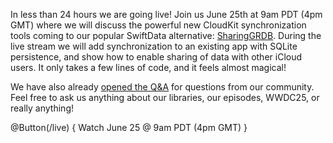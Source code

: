 In less than 24 hours we are going live! Join us June 25th at 9am PDT (4pm GMT) where we will 
discuss the powerful new CloudKit synchronization tools coming to our popular SwiftData alternative:
[SharingGRDB]. During the live stream we will add synchronization to an existing app with SQLite
persistence, and show how to enable sharing of data with other iCloud users. It only takes a few 
lines of code, and it feels almost magical!

We have also already [opened the Q&A](/live) for questions from our community. Feel free to ask
us anything about our libraries, our episodes, WWDC25, or really anything!

[SharingGRDB]: https://github.com/pointfreeco/sharing-grdb

@Button(/live) {
  Watch June 25 @ 9am PDT (4pm GMT)
}
